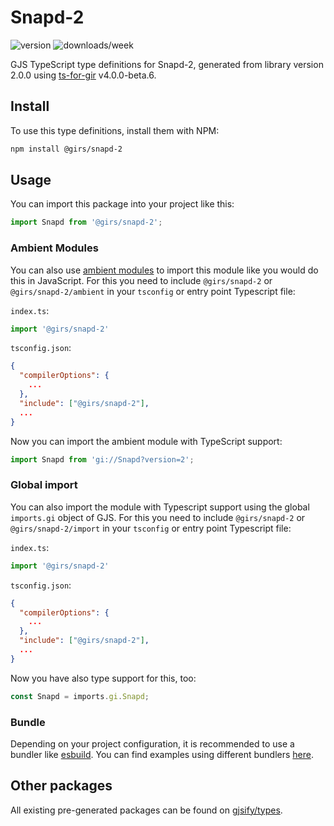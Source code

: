 
# Snapd-2

![version](https://img.shields.io/npm/v/@girs/snapd-2)
![downloads/week](https://img.shields.io/npm/dw/@girs/snapd-2)


GJS TypeScript type definitions for Snapd-2, generated from library version 2.0.0 using [ts-for-gir](https://github.com/gjsify/ts-for-gir) v4.0.0-beta.6.


## Install

To use this type definitions, install them with NPM:
```bash
npm install @girs/snapd-2
```

## Usage

You can import this package into your project like this:
```ts
import Snapd from '@girs/snapd-2';
```

### Ambient Modules

You can also use [ambient modules](https://github.com/gjsify/ts-for-gir/tree/main/packages/cli#ambient-modules) to import this module like you would do this in JavaScript.
For this you need to include `@girs/snapd-2` or `@girs/snapd-2/ambient` in your `tsconfig` or entry point Typescript file:

`index.ts`:
```ts
import '@girs/snapd-2'
```

`tsconfig.json`:
```json
{
  "compilerOptions": {
    ...
  },
  "include": ["@girs/snapd-2"],
  ...
}
```

Now you can import the ambient module with TypeScript support: 

```ts
import Snapd from 'gi://Snapd?version=2';
```

### Global import

You can also import the module with Typescript support using the global `imports.gi` object of GJS.
For this you need to include `@girs/snapd-2` or `@girs/snapd-2/import` in your `tsconfig` or entry point Typescript file:

`index.ts`:
```ts
import '@girs/snapd-2'
```

`tsconfig.json`:
```json
{
  "compilerOptions": {
    ...
  },
  "include": ["@girs/snapd-2"],
  ...
}
```

Now you have also type support for this, too:

```ts
const Snapd = imports.gi.Snapd;
```

### Bundle

Depending on your project configuration, it is recommended to use a bundler like [esbuild](https://esbuild.github.io/). You can find examples using different bundlers [here](https://github.com/gjsify/ts-for-gir/tree/main/examples).

## Other packages

All existing pre-generated packages can be found on [gjsify/types](https://github.com/gjsify/types).

